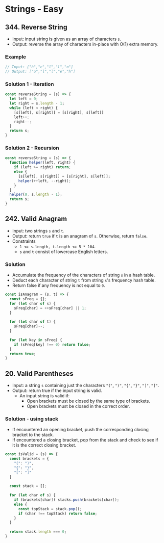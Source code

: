 # Strings - Easy

## 344. Reverse String
- Input: input string is given as an array of characters `s`.
- Output: reverse the array of characters in-place with O(1) extra memory.
### Example
```js
// Input: ["h","e","l","l","o"]
// Output: ["o","l","l","e","h"]
```
### Solution 1 - Iteration
```js
const reverseString = (s) => {
  let left = 0;
  let right = s.length - 1;
  while (left < right) {
    [s[left], s[right]] = [s[right], s[left]]
    left++;
    right--;
  }
  return s;
}
```
### Solution 2 - Recursion
```js
const reverseString = (s) => {
  function helper(left, right) {
    if (left >= right) return;
    else {
      [s[left], s[right]] = [s[right], s[left]];
      helper(++left, --right);
    }
  }
  helper(0, s.length - 1);
  return s;
}
```

## 242. Valid Anagram
- Input: two strings `s` and `t`.
- Output: return `true` if `t` is an anagram of `s`. Otherwise, return `false`.
- Constraints
  - `1 <= s.length, t.length <= 5 * 104`.
  - `s` and `t` consist of lowercase English letters.
### Solution
- Accumulate the frequency of the characters of string `s` in a hash table.
- Deduct each character of string `t` from string `s`'s frequency hash table.
- Return false if any frequency is not equal to `0`.
```js
const isAnagram = (s, t) => {
  const sFreq = {};
  for (let char of s) {
    sFreq[char] = ++sFreq[char] || 1;
  }
  
  for (let char of t) {
    sFreq[char]--;
  }
  
  for (let key in sFreq) {
    if (sFreq[key] !== 0) return false;
  }
  return true;
}
```

## 20. Valid Parentheses
- Input: a string `s` containing just the characters `"("`, `")"`, `"{"`, `"}"`, `"["`, `"]"`.
- Output: return true if the input string is valid.
  - An input string is valid if:
    - Open brackets must be closed by the same type of brackets.
    - Open brackets must be closed in the correct order.
### Solution - using stack
- If encountered an opening bracket, push the corresponding closing bracket to the stack.
- If encountered a closing bracket, pop from the stack and check to see if it is the correct closing bracket.
```js
const isValid = (s) => {
  const brackets = {
    "(": ")",
    "{": "}",
    "[": "]"
  }
  
  const stack = [];
  
  for (let char of s) {
    if (brackets[char]) stacks.push(brackets[char]);
    else {
      const topStack = stack.pop();
      if (char !== topStack) return false;
    }
  }
  
  return stack.length === 0;
}
```
